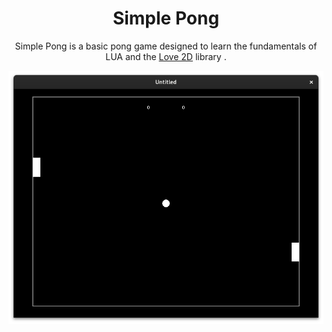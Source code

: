 <h1 align="center">Simple Pong</h1>

<p align="center">Simple Pong is a basic pong game designed to learn the fundamentals of LUA and the <a href="the Love 2D library.">Love 2D</a> library .</p>
<img align="center" src="Screenshot from 2024-03-18 22-42-44.png"></img>


